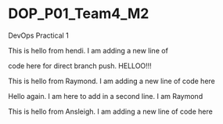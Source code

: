 # DOP\_P01\_Team4\_M2

DevOps Practical 1

This is hello from hendi. I am adding a new line of

code here for direct branch push. HELLOO!!!

This is hello from Raymond. I am adding a new line of code here

Hello again. I am here to add in a second line. I am Raymond

This is hello from Ansleigh. I am adding a new line of code here

